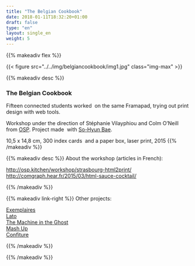 ```yaml
---
title: "The Belgian Cookbook"
date: 2018-01-11T18:32:20+01:00
draft: false
type: "en"
layout: single_en
weight: 5
---
```


{{% makeadiv flex %}}

{{< figure src="../../img/belgiancookbook/img1.jpg" class="img-max" >}}

{{% makeadiv desc %}}
### The Belgian Cookbook

Fifteen connected students worked  on the same Framapad, trying out print design with web tools. 

Workshop under the direction of Stéphanie Vilayphiou and Colm O’Neill from [OSP](http://osp.kitchen/). 
Project made  with [So-Hyun Bae](http://baesohyun.com/).


10,5 x 14,8 cm, 300 index cards  and a paper box, laser print, 2015
{{% /makeadiv %}}

{{% makeadiv desc %}}
About the workshop (articles in French):

http://osp.kitchen/workshop/strasbourg-html2print/  
http://comgraph.hear.fr/2015/03/html-sauce-cocktail/

{{% /makeadiv %}}

{{% makeadiv link-right %}}
Other projects:

[Exemplaires](https://carolinesorin.com/en/exemplaires)  
[Lato](https://carolinesorin.com/en/lato)  
[The Machine in the Ghost](https://carolinesorin.com/en/machine)  
[Mash Up](https://carolinesorin.com/en/archi)  
[Confiture](https://carolinesorin.com/en/confiture)

{{% /makeadiv %}}

{{% /makeadiv %}}